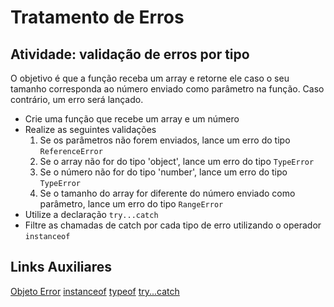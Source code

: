 # Tratamento de Erros

## Atividade: validação de erros por tipo

O objetivo é que a função receba um array e retorne ele caso o seu tamanho corresponda ao número enviado como parâmetro na função. Caso contrário, um erro será lançado.

- Crie uma função que recebe um array e um número
- Realize as seguintes validações
  1. Se os parâmetros não forem enviados, lance um erro do tipo `ReferenceError`
  2. Se o array não for do tipo 'object', lance um erro do tipo `TypeError`
  3. Se o número não for do tipo 'number', lance um erro do tipo `TypeError`
  4. Se o tamanho do array for diferente do número enviado como parâmetro, lance um erro do tipo `RangeError`
- Utilize a declaração `try...catch`
- Filtre as chamadas de catch por cada tipo de erro utilizando o operador `instanceof`

## Links Auxiliares

[Objeto Error](https://developer.mozilla.org/pt-BR/docs/Web/JavaScript/Reference/Global_Objects/Error)
[instanceof](https://developer.mozilla.org/pt-BR/docs/Web/JavaScript/Reference/Operators/instanceof)
[typeof](https://developer.mozilla.org/pt-BR/docs/Web/JavaScript/Reference/Operators/typeof)
[try...catch](https://developer.mozilla.org/pt-BR/docs/Web/JavaScript/Reference/Statements/try...catch)

